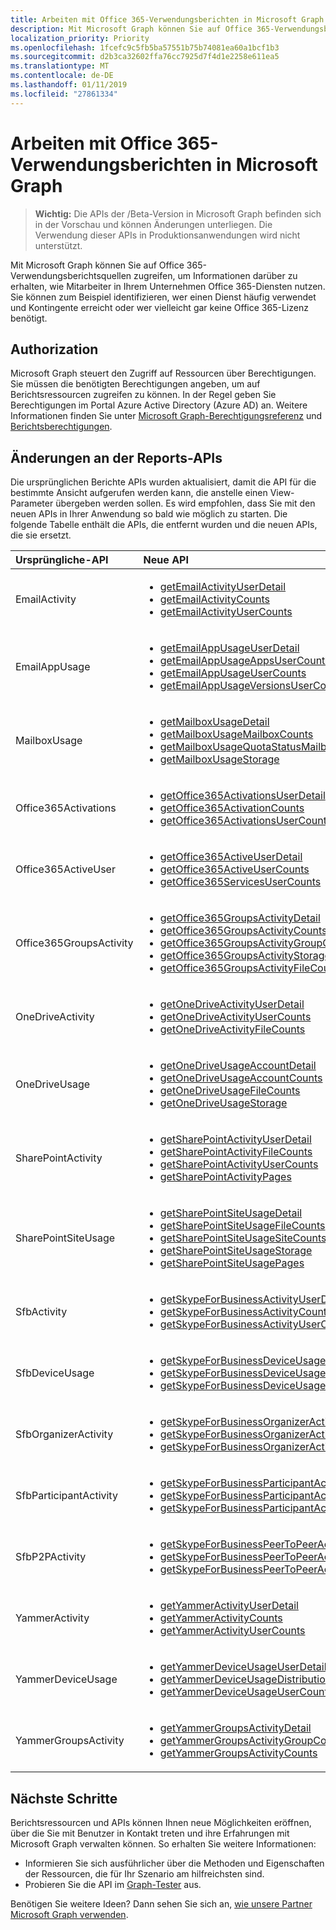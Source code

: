 ```yaml
---
title: Arbeiten mit Office 365-Verwendungsberichten in Microsoft Graph
description: Mit Microsoft Graph können Sie auf Office 365-Verwendungsberichtsquellen zugreifen, um Informationen darüber zu erhalten, wie Mitarbeiter in Ihrem Unternehmen Office 365-Diensten nutzen. Sie können zum Beispiel identifizieren, wer einen Dienst häufig verwendet und Kontingente erreicht oder wer vielleicht gar keine Office 365-Lizenz benötigt.
localization_priority: Priority
ms.openlocfilehash: 1fcefc9c5fb5ba57551b75b74081ea60a1bcf1b3
ms.sourcegitcommit: d2b3ca32602ffa76cc7925d7f4d1e2258e611ea5
ms.translationtype: MT
ms.contentlocale: de-DE
ms.lasthandoff: 01/11/2019
ms.locfileid: "27861334"
---
```

# <a name="working-with-office-365-usage-reports-in-microsoft-graph"></a>Arbeiten mit Office 365-Verwendungsberichten in Microsoft Graph

> **Wichtig:** Die APIs der /Beta-Version in Microsoft Graph befinden sich in der Vorschau und können Änderungen unterliegen. Die Verwendung dieser APIs in Produktionsanwendungen wird nicht unterstützt.

Mit Microsoft Graph können Sie auf Office 365-Verwendungsberichtsquellen zugreifen, um Informationen darüber zu erhalten, wie Mitarbeiter in Ihrem Unternehmen Office 365-Diensten nutzen. Sie können zum Beispiel identifizieren, wer einen Dienst häufig verwendet und Kontingente erreicht oder wer vielleicht gar keine Office 365-Lizenz benötigt.

## <a name="authorization"></a>Authorization

Microsoft Graph steuert den Zugriff auf Ressourcen über Berechtigungen. Sie müssen die benötigten Berechtigungen angeben, um auf Berichtsressourcen zugreifen zu können. In der Regel geben Sie Berechtigungen im Portal Azure Active Directory (Azure AD) an. Weitere Informationen finden Sie unter [Microsoft Graph-Berechtigungsreferenz](/graph/permissions-reference) und [Berichtsberechtigungen](/graph/permissions-reference#reports-permissions).

## <a name="changes-to-the-reports-apis"></a>Änderungen an der Reports-APIs

Die ursprünglichen Berichte APIs wurden aktualisiert, damit die API für die bestimmte Ansicht aufgerufen werden kann, die anstelle einen View-Parameter übergeben werden sollen. Es wird empfohlen, dass Sie mit den neuen APIs in Ihrer Anwendung so bald wie möglich zu starten. Die folgende Tabelle enthält die APIs, die entfernt wurden und die neuen APIs, die sie ersetzt.

| Ursprüngliche-API            | Neue API                                  |
| :---------------------- | :--------------------------------------- |
| EmailActivity           | <ul><li>[getEmailActivityUserDetail](../api/reportroot-getemailactivityuserdetail.md)</li><li>[getEmailActivityCounts](../api/reportroot-getemailactivitycounts.md)</li><li>[getEmailActivityUserCounts](../api/reportroot-getemailactivityusercounts.md)</li></ul> |
| EmailAppUsage           | <ul><li>[getEmailAppUsageUserDetail](../api/reportroot-getemailappusageuserdetail.md)</li><li>[getEmailAppUsageAppsUserCounts](../api/reportroot-getemailappusageappsusercounts.md)</li><li>[getEmailAppUsageUserCounts](../api/reportroot-getemailappusageusercounts.md)</li><li>[getEmailAppUsageVersionsUserCounts](../api/reportroot-getemailappusageversionsusercounts.md)</li></ul> |
| MailboxUsage            | <ul><li>[getMailboxUsageDetail](../api/reportroot-getmailboxusagedetail.md)</li><li>[getMailboxUsageMailboxCounts](../api/reportroot-getmailboxusagemailboxcounts.md)</li><li>[getMailboxUsageQuotaStatusMailboxCounts](../api/reportroot-getmailboxusagequotastatusmailboxcounts.md)</li><li>[getMailboxUsageStorage](../api/reportroot-getmailboxusagestorage.md)</li></ul> |
| Office365Activations    | <ul><li>[getOffice365ActivationsUserDetail](../api/reportroot-getoffice365activationsuserdetail.md)</li><li>[getOffice365ActivationCounts](../api/reportroot-getoffice365activationcounts.md)</li><li>[getOffice365ActivationsUserCounts](../api/reportroot-getoffice365activationsusercounts.md)</li></ul> |
| Office365ActiveUser     | <ul><li>[getOffice365ActiveUserDetail](../api/reportroot-getoffice365activeuserdetail.md)</li><li>[getOffice365ActiveUserCounts](../api/reportroot-getoffice365activeusercounts.md)</li><li>[getOffice365ServicesUserCounts](../api/reportroot-getoffice365servicesusercounts.md)</li></ul> |
| Office365GroupsActivity | <ul><li>[getOffice365GroupsActivityDetail](../api/reportroot-getoffice365groupsactivitydetail.md)</li><li>[getOffice365GroupsActivityCounts](../api/reportroot-getoffice365groupsactivitycounts.md)</li><li>[getOffice365GroupsActivityGroupCounts](../api/reportroot-getoffice365groupsactivitygroupcounts.md)</li><li>[getOffice365GroupsActivityStorage](../api/reportroot-getoffice365groupsactivitystorage.md)</li><li>[getOffice365GroupsActivityFileCounts](../api/reportroot-getoffice365groupsactivityfilecounts.md)</li></ul> |
| OneDriveActivity        | <ul><li>[getOneDriveActivityUserDetail](../api/reportroot-getonedriveactivityuserdetail.md)</li><li>[getOneDriveActivityUserCounts](../api/reportroot-getonedriveactivityusercounts.md)</li><li>[getOneDriveActivityFileCounts](../api/reportroot-getonedriveactivityfilecounts.md)</li></ul> |
| OneDriveUsage           | <ul><li>[getOneDriveUsageAccountDetail](../api/reportroot-getonedriveusageaccountdetail.md)</li><li>[getOneDriveUsageAccountCounts](../api/reportroot-getonedriveusageaccountcounts.md)</li><li>[getOneDriveUsageFileCounts](../api/reportroot-getonedriveusagefilecounts.md)</li><li>[getOneDriveUsageStorage](../api/reportroot-getonedriveusagestorage.md)</li></ul> |
| SharePointActivity      | <ul><li>[getSharePointActivityUserDetail](../api/reportroot-getsharepointactivityuserdetail.md)</li><li>[getSharePointActivityFileCounts](../api/reportroot-getsharepointactivityfilecounts.md)</li><li>[getSharePointActivityUserCounts](../api/reportroot-getsharepointactivityusercounts.md)</li><li>[getSharePointActivityPages](../api/reportroot-getsharepointactivitypages.md)</li></ul> |
| SharePointSiteUsage     | <ul><li>[getSharePointSiteUsageDetail](../api/reportroot-getsharepointsiteusagedetail.md)</li><li>[getSharePointSiteUsageFileCounts](../api/reportroot-getsharepointsiteusagefilecounts.md)</li><li>[getSharePointSiteUsageSiteCounts](../api/reportroot-getsharepointsiteusagesitecounts.md)</li><li>[getSharePointSiteUsageStorage](../api/reportroot-getsharepointsiteusagestorage.md)</li><li>[getSharePointSiteUsagePages](../api/reportroot-getsharepointsiteusagepages.md)</li></ul> |
| SfbActivity             | <ul><li>[getSkypeForBusinessActivityUserDetail](../api/reportroot-getskypeforbusinessactivityuserdetail.md)</li><li>[getSkypeForBusinessActivityCounts](../api/reportroot-getskypeforbusinessactivitycounts.md)</li><li>[getSkypeForBusinessActivityUserCounts](../api/reportroot-getskypeforbusinessactivityusercounts.md)</li></ul> |
| SfbDeviceUsage          | <ul><li>[getSkypeForBusinessDeviceUsageUserDetail](../api/reportroot-getskypeforbusinessdeviceusageuserdetail.md)</li><li>[getSkypeForBusinessDeviceUsageDistributionUserCounts](../api/reportroot-getskypeforbusinessdeviceusagedistributionusercounts.md)</li><li>[getSkypeForBusinessDeviceUsageUserCounts](../api/reportroot-getskypeforbusinessdeviceusageusercounts.md)</li></ul> |
| SfbOrganizerActivity    | <ul><li>[getSkypeForBusinessOrganizerActivityCounts](../api/reportroot-getskypeforbusinessorganizeractivitycounts.md)</li><li>[getSkypeForBusinessOrganizerActivityUserCounts](../api/reportroot-getskypeforbusinessorganizeractivityusercounts.md)</li><li>[getSkypeForBusinessOrganizerActivityMinuteCounts](../api/reportroot-getskypeforbusinessorganizeractivityminutecounts.md)</li></ul> |
| SfbParticipantActivity  | <ul><li>[getSkypeForBusinessParticipantActivityCounts](../api/reportroot-getskypeforbusinessparticipantactivitycounts.md)</li><li>[getSkypeForBusinessParticipantActivityUserCounts](../api/reportroot-getskypeforbusinessparticipantactivityusercounts.md)</li><li>[getSkypeForBusinessParticipantActivityMinuteCounts](../api/reportroot-getskypeforbusinessparticipantactivityminutecounts.md)</li></ul> |
| SfbP2PActivity          | <ul><li>[getSkypeForBusinessPeerToPeerActivityCounts](../api/reportroot-getskypeforbusinesspeertopeeractivitycounts.md)</li><li>[getSkypeForBusinessPeerToPeerActivityUserCounts](../api/reportroot-getskypeforbusinesspeertopeeractivityusercounts.md)</li><li>[getSkypeForBusinessPeerToPeerActivityMinuteCounts](../api/reportroot-getskypeforbusinesspeertopeeractivityminutecounts.md)</li></ul> |
| YammerActivity          | <ul><li>[getYammerActivityUserDetail](../api/reportroot-getyammeractivityuserdetail.md)</li><li>[getYammerActivityCounts](../api/reportroot-getyammeractivitycounts.md)</li><li>[getYammerActivityUserCounts](../api/reportroot-getyammeractivityusercounts.md)</li></ul> |
| YammerDeviceUsage       | <ul><li>[getYammerDeviceUsageUserDetail](../api/reportroot-getyammerdeviceusageuserdetail.md)</li><li>[getYammerDeviceUsageDistributionUserCounts](../api/reportroot-getyammerdeviceusagedistributionusercounts.md)</li><li>[getYammerDeviceUsageUserCounts](../api/reportroot-getyammerdeviceusageusercounts.md)</li></ul> |
| YammerGroupsActivity    | <ul><li>[getYammerGroupsActivityDetail](../api/reportroot-getyammergroupsactivitydetail.md)</li><li>[getYammerGroupsActivityGroupCounts](../api/reportroot-getyammergroupsactivitygroupcounts.md)</li><li>[getYammerGroupsActivityCounts](../api/reportroot-getyammergroupsactivitycounts.md)</li></ul> |

## <a name="next-steps"></a>Nächste Schritte

Berichtsressourcen und APIs können Ihnen neue Möglichkeiten eröffnen, über die Sie mit Benutzer in Kontakt treten und ihre Erfahrungen mit Microsoft Graph verwalten können. So erhalten Sie weitere Informationen:

- Informieren Sie sich ausführlicher über die Methoden und Eigenschaften der Ressourcen, die für Ihr Szenario am hilfreichsten sind.
- Probieren Sie die API im [Graph-Tester](https://developer.microsoft.com/graph/graph-explorer) aus.

Benötigen Sie weitere Ideen? Dann sehen Sie sich an, [wie unsere Partner Microsoft Graph verwenden](https://developer.microsoft.com/graph/graph/examples#partners).
